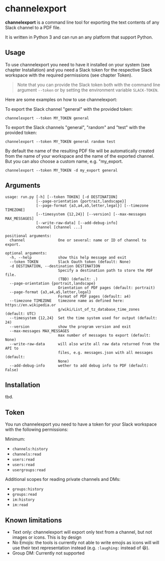 # channelexport

**channelexport** is a command line tool for exporting the text contents of any Slack channel to a PDF file.

It is written in Python 3 and can run an any platform that support Python.

## Usage

To use channelexport you need to have it installed on your system (see chapter Installation) and you need a Slack token for the respective Slack workspace with the required permissions (see chapter Token).

> Note that you can provide the Slack token both with the command line argument `--token` or by setting the environment variable `SLACK-TOKEN`.

Here are some examples on how to use channelexport:

To export the Slack channel "general" with the provided token:

`channelexport --token MY_TOKEN general`

To export the Slack channels "general", "random" and "test" with the provided token:

`channelexport --token MY_TOKEN general random test`

By default the name of the resulting PDF file will be automatically created from the name of your workspace and the name of the exported channel. But you can also choose a custom name, e.g. "my_export.

`channelexport --token MY_TOKEN -d my_export general`

## Arguments

```text
usage: run.py [-h] [--token TOKEN] [-d DESTINATION]
              [--page-orientation {portrait,landscape}]
              [--page-format {a3,a4,a5,letter,legal}] [--timezone TIMEZONE]
              [--timesystem {12,24}] [--version] [--max-messages MAX_MESSAGES]
              [--write-raw-data] [--add-debug-info]
              channel [channel ...]

positional arguments:
  channel               One or several: name or ID of channel to export.

optional arguments:
  -h, --help            show this help message and exit
  --token TOKEN         Slack Oauth token (default: None)
  -d DESTINATION, --destination DESTINATION
                        Specify a destination path to store the PDF file.
                        (TBD) (default: .)
  --page-orientation {portrait,landscape}
                        Orientation of PDF pages (default: portrait)
  --page-format {a3,a4,a5,letter,legal}
                        Format of PDF pages (default: a4)
  --timezone TIMEZONE   timezone name as defined here: https://en.wikipedia.or
                        g/wiki/List_of_tz_database_time_zones (default: UTC)
  --timesystem {12,24}  Set the time system used for output (default: 24)
  --version             show the program version and exit
  --max-messages MAX_MESSAGES
                        max number of messages to export (default: None)
  --write-raw-data      will also write all raw data returned from the API to
                        files, e.g. messages.json with all messages (default:
                        None)
  --add-debug-info      wether to add debug info to PDF (default: False)
```

## Installation

tbd.

## Token

You run channelexport you need to have a token for your Slack workspace with the following permissions:

Minimum:

- `channels:history`
- `channels:read`
- `users:read`
- `users:read`
- `usergroups:read`

Additional scopes for reading private channels and DMs:

- `groups:history`
- `groups:read`
- `im:history`
- `im:read`

## Known limitations

- Text only: channelexport will export only text from a channel, but not images or icons. This is by design
- No Emojis: the tools is currently not able to write emojis as icons will will use their text representation instead (e.g. `:laughing:` instead of :laughing:).
- Group DM: Currently not supported
